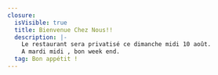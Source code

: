 ```yaml
---
closure:
  isVisible: true
  title: Bienvenue Chez Nous!!
  description: |-
    Le restaurant sera privatisé ce dimanche midi 10 août.
    A mardi midi , bon week end.
  tag: Bon appétit !
---
```

